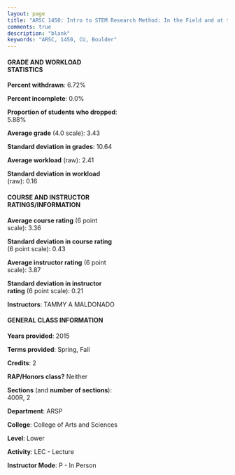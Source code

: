 ```yaml
---
layout: page
title: "ARSC 1450: Intro to STEM Research Method: In the Field and at the Bench Statistics"
comments: true
description: "blank"
keywords: "ARSC, 1450, CU, Boulder"
--- 
```

<head>
<script src="https://ajax.googleapis.com/ajax/libs/jquery/2.1.3/jquery.min.js"></script>
<script src="https://dl.dropboxusercontent.com/s/pc42nxpaw1ea4o9/highcharts.js?dl=0"></script>
<!-- <script src="../assets/js/highcharts.js"></script> -->
<style type="text/css">@font-face {
	font-family: "Bebas Neue";
	src: url(https://www.filehosting.org/file/details/544349/BebasNeue%20Regular.otf) format("opentype");
	}
	h1.Bebas { 
		font-family: "Bebas Neue", Verdana, Tahoma;
	}
</style>
</head>
<body>
	<div id="container" style="float: right; width: 45%; height: 88%; margin-left: 2.5%; margin-right: 2.5%;"></div>
	<script language="JavaScript">
		$(document).ready(function() {
		var chart = {type: 'column'};
		var title = {text: 'Grade Distribution'};
		var xAxis = {categories: ['A','B','C','D','F'],crosshair: true};
		var yAxis = {min: 0,title: {text: 'Percentage'}};
		var tooltip = {headerFormat: '<center><b><span style="font-size:20px">{point.key}</span></b></center>',
		               pointFormat: '<td style="padding:0"><b>{point.y:.1f}%</b></td>',
		               footerFormat: '</table>',shared: true,useHTML: true};
		var plotOptions = {column: {pointPadding: 0.0,borderWidth: 0}};  
		var credits = {enabled: false};var series= [{name: 'Percent',data: [59.38,34.38,3.13,0.0,3.13,]}];
		var json = {};
		json.chart = chart;
		json.title = title;
		json.tooltip = tooltip;
		json.xAxis = xAxis;
		json.yAxis = yAxis;  
		json.series = series;
		json.plotOptions = plotOptions;  
		json.credits = credits;
		$('#container').highcharts(json);
	});
	</script>
</body>
			   
#### GRADE AND WORKLOAD STATISTICS

**Percent withdrawn**: 6.72%

**Percent incomplete**: 0.0%

**Proportion of students who dropped**: 5.88%

**Average grade** (4.0 scale): 3.43

**Standard deviation in grades**: 10.64

**Average workload** (raw): 2.41

**Standard deviation in workload** (raw): 0.16

#### COURSE AND INSTRUCTOR RATINGS/INFORMATION

**Average course rating** (6 point scale): 3.36

**Standard deviation in course rating** (6 point scale): 0.43

**Average instructor rating** (6 point scale): 3.87

**Standard deviation in instructor rating** (6 point scale): 0.21

**Instructors**: TAMMY A MALDONADO

#### GENERAL CLASS INFORMATION

**Years provided**: 2015

**Terms provided**: Spring, Fall

**Credits**: 2

**RAP/Honors class?** Neither

**Sections** (and **number of sections**): 400R, 2

**Department**: ARSP

**College**: College of Arts and Sciences

**Level**: Lower

**Activity**: LEC - Lecture

**Instructor Mode**: P  - In Person